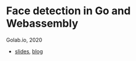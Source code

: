 # Face detection in Go and Webassembly

Golab.io, 2020

- [slides](https://talks.godoc.org/github.com/esimov/talks/2020/golab.io/golab-2020.slide), [blog](https://esimov.com/2020/01/pigo-wasm)
